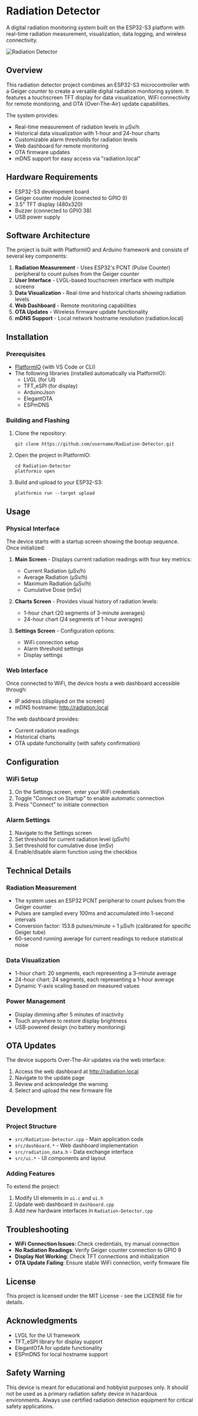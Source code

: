 # Radiation Detector

A digital radiation monitoring system built on the ESP32-S3 platform with real-time radiation measurement, visualization, data logging, and wireless connectivity.

![Radiation Detector](https://github.com/username/Radiation-Detector/raw/main/docs/images/radiation-detector.jpg)

## Overview

This radiation detector project combines an ESP32-S3 microcontroller with a Geiger counter to create a versatile digital radiation monitoring system. It features a touchscreen TFT display for data visualization, WiFi connectivity for remote monitoring, and OTA (Over-The-Air) update capabilities.

The system provides:

- Real-time measurement of radiation levels in µSv/h
- Historical data visualization with 1-hour and 24-hour charts
- Customizable alarm thresholds for radiation levels
- Web dashboard for remote monitoring
- OTA firmware updates
- mDNS support for easy access via "radiation.local"

## Hardware Requirements

- ESP32-S3 development board
- Geiger counter module (connected to GPIO 9)
- 3.5" TFT display (480x320)
- Buzzer (connected to GPIO 38)
- USB power supply

## Software Architecture

The project is built with PlatformIO and Arduino framework and consists of several key components:

1. **Radiation Measurement** - Uses ESP32's PCNT (Pulse Counter) peripheral to count pulses from the Geiger counter
2. **User Interface** - LVGL-based touchscreen interface with multiple screens
3. **Data Visualization** - Real-time and historical charts showing radiation levels
4. **Web Dashboard** - Remote monitoring capabilities
5. **OTA Updates** - Wireless firmware update functionality
6. **mDNS Support** - Local network hostname resolution (radiation.local)

## Installation

### Prerequisites

- [PlatformIO](https://platformio.org/) (with VS Code or CLI)
- The following libraries (installed automatically via PlatformIO):
  - LVGL (for UI)
  - TFT_eSPI (for display)
  - ArduinoJson
  - ElegantOTA
  - ESPmDNS

### Building and Flashing

1. Clone the repository:
   ```
   git clone https://github.com/username/Radiation-Detector.git
   ```

2. Open the project in PlatformIO:
   ```
   cd Radiation-Detector
   platformio open
   ```

3. Build and upload to your ESP32-S3:
   ```
   platformio run --target upload
   ```

## Usage

### Physical Interface

The device starts with a startup screen showing the bootup sequence. Once initialized:

1. **Main Screen** - Displays current radiation readings with four key metrics:
   - Current Radiation (µSv/h)
   - Average Radiation (µSv/h)
   - Maximum Radiation (µSv/h)
   - Cumulative Dose (mSv)

2. **Charts Screen** - Provides visual history of radiation levels:
   - 1-hour chart (20 segments of 3-minute averages)
   - 24-hour chart (24 segments of 1-hour averages)

3. **Settings Screen** - Configuration options:
   - WiFi connection setup
   - Alarm threshold settings
   - Display settings

### Web Interface

Once connected to WiFi, the device hosts a web dashboard accessible through:

- IP address (displayed on the screen)
- mDNS hostname: http://radiation.local

The web dashboard provides:
- Current radiation readings
- Historical charts
- OTA update functionality (with safety confirmation)

## Configuration

### WiFi Setup

1. On the Settings screen, enter your WiFi credentials
2. Toggle "Connect on Startup" to enable automatic connection
3. Press "Connect" to initiate connection

### Alarm Settings

1. Navigate to the Settings screen
2. Set threshold for current radiation level (µSv/h)
3. Set threshold for cumulative dose (mSv)
4. Enable/disable alarm function using the checkbox

## Technical Details

### Radiation Measurement

- The system uses an ESP32 PCNT peripheral to count pulses from the Geiger counter
- Pulses are sampled every 100ms and accumulated into 1-second intervals
- Conversion factor: 153.8 pulses/minute = 1 µSv/h (calibrated for specific Geiger tube)
- 60-second running average for current readings to reduce statistical noise

### Data Visualization

- 1-hour chart: 20 segments, each representing a 3-minute average
- 24-hour chart: 24 segments, each representing a 1-hour average
- Dynamic Y-axis scaling based on measured values

### Power Management

- Display dimming after 5 minutes of inactivity
- Touch anywhere to restore display brightness
- USB-powered design (no battery monitoring)

## OTA Updates

The device supports Over-The-Air updates via the web interface:

1. Access the web dashboard at http://radiation.local
2. Navigate to the update page
3. Review and acknowledge the warning
4. Select and upload the new firmware file

## Development

### Project Structure

- `src/Radiation-Detector.cpp` - Main application code
- `src/dashboard.*` - Web dashboard implementation
- `src/radiation_data.h` - Data exchange interface
- `src/ui.*` - UI components and layout

### Adding Features

To extend the project:

1. Modify UI elements in `ui.c` and `ui.h`
2. Update web dashboard in `dashboard.cpp`
3. Add new hardware interfaces in `Radiation-Detector.cpp`

## Troubleshooting

- **WiFi Connection Issues**: Check credentials, try manual connection
- **No Radiation Readings**: Verify Geiger counter connection to GPIO 9
- **Display Not Working**: Check TFT connections and initialization
- **OTA Update Failing**: Ensure stable WiFi connection, verify firmware file

## License

This project is licensed under the MIT License - see the LICENSE file for details.

## Acknowledgments

- LVGL for the UI framework
- TFT_eSPI library for display support
- ElegantOTA for update functionality
- ESPmDNS for local hostname support

## Safety Warning

This device is meant for educational and hobbyist purposes only. It should not be used as a primary radiation safety device in hazardous environments. Always use certified radiation detection equipment for critical safety applications. 